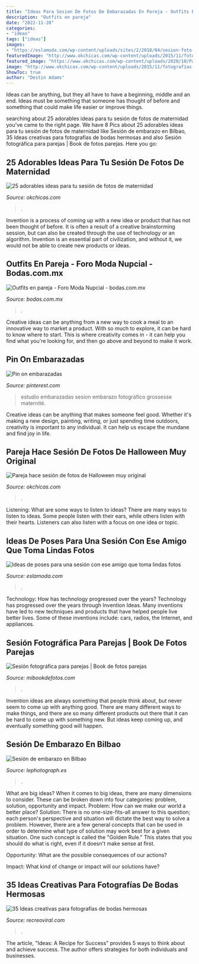```yaml
---
title: "Ideas Para Sesion De Fotos De Embarazadas En Pareja - Outfits En Pareja"
description: "Outfits en pareja"
date: "2022-11-20"
categories:
- "ideas"
tags: ["ideas"]
images:
- "https://eslamoda.com/wp-content/uploads/sites/2/2018/04/sesion-foto-nice.jpg"
featuredImage: "http://www.okchicas.com/wp-content/uploads/2015/11/fotografías-de-embarazadas-1.jpg"
featured_image: "https://www.okchicas.com/wp-content/uploads/2020/10/Pareja-hace-original-sesion-de-fotos-de-Hallowen-4.jpg"
image: "http://www.okchicas.com/wp-content/uploads/2015/11/fotografías-de-embarazadas-1.jpg"
ShowToc: true
author: "Destin Adams"
---
```



Ideas can be anything, but they all have to have a beginning, middle and an end. Ideas must be something that someone has thought of before and something that could make life easier or improve things.

	

		
searching about 25 adorables ideas para tu sesión de fotos de maternidad you've came to the right page. We have 8 Pics about 25 adorables ideas para tu sesión de fotos de maternidad like Sesión de embarazo en Bilbao, 35 Ideas creativas para fotografías de bodas hermosas and also Sesión fotográfica para parejas | Book de fotos parejas. Here you go:
		
    
## 25 Adorables Ideas Para Tu Sesión De Fotos De Maternidad

<img loading=lazy src="http://www.okchicas.com/wp-content/uploads/2015/11/fotografías-de-embarazadas-1.jpg" onerror="this.onerror=null;this.src='https://tse3.mm.bing.net/th?id=OIP.mi94VqjtihXlVY5sf08XEQHaKk&amp;pid=15.1';" alt="25 adorables ideas para tu sesión de fotos de maternidad">

_Source: okchicas.com_

>. 

	

Invention is a process of coming up with a new idea or product that has not been thought of before. It is often a result of a creative brainstorming session, but can also be created through the use of technology or an algorithm. Invention is an essential part of civilization, and without it, we would not be able to create new products or ideas.

    
## Outfits En Pareja - Foro Moda Nupcial - Bodas.com.mx

<img loading=lazy src="https://cdn0.bodas.com.mx/usr/4/8/9/4/cfb_581495.jpg" onerror="this.onerror=null;this.src='https://tse2.mm.bing.net/th?id=OIP.rNiwUQNx365H3QEpqbXEHAAAAA&amp;pid=15.1';" alt="Outfits en pareja - Foro Moda Nupcial - bodas.com.mx">

_Source: bodas.com.mx_

>. 

	

Creative ideas can be anything from a new way to cook a meal to an innovative way to market a product. With so much to explore, it can be hard to know where to start. This is where creativity comes in - it can help you find what you're looking for, and then go above and beyond to make it work.

    
## Pin On Embarazadas

<img loading=lazy src="https://i.pinimg.com/736x/3e/b4/0d/3eb40dd3e08941a0c5e2faac74fe18b3.jpg" onerror="this.onerror=null;this.src='https://tse1.mm.bing.net/th?id=OIP.7DKRzUW1B8Lq4Iqk8Nw2DQHaLH&amp;pid=15.1';" alt="Pin on embarazadas">

_Source: pinterest.com_

>estudio embarazadas sesion embarazo fotográfico grossesse maternité. 

	

Creative ideas can be anything that makes someone feel good. Whether it's making a new design, painting, writing, or just spending time outdoors, creativity is important to any individual. It can help us escape the mundane and find joy in life.

    
## Pareja Hace Sesión De Fotos De Halloween Muy Original

<img loading=lazy src="https://www.okchicas.com/wp-content/uploads/2020/10/Pareja-hace-original-sesion-de-fotos-de-Hallowen-4.jpg" onerror="this.onerror=null;this.src='https://tse2.mm.bing.net/th?id=OIP.5dKcmPRdqrmRTzL22He8eAHaLH&amp;pid=15.1';" alt="Pareja hace sesión de fotos de Halloween muy original">

_Source: okchicas.com_

>. 

	

Listening: What are some ways to listen to ideas?
There are many ways to listen to ideas. Some people listen with their ears, while others listen with their hearts. Listeners can also listen with a focus on one idea or topic.

    
## Ideas De Poses Para Una Sesión Con Ese Amigo Que Toma Lindas Fotos

<img loading=lazy src="https://eslamoda.com/wp-content/uploads/sites/2/2018/04/sesion-foto-nice.jpg" onerror="this.onerror=null;this.src='https://tse4.mm.bing.net/th?id=OIP.PN0L5wMkgMFF-c3Gg1zVIgHaIe&amp;pid=15.1';" alt="Ideas de poses para una sesión con ese amigo que toma lindas fotos">

_Source: eslamoda.com_

>. 

	

Technology: How has technology progressed over the years?
Technology has progressed over the years through Invention Ideas. Many inventions have led to new techniques and products that have helped people live better lives. Some of these inventions include: cars, radios, the Internet, and appliances.

    
## Sesión Fotográfica Para Parejas | Book De Fotos Parejas

<img loading=lazy src="https://mibookdefotos.com/wp-content/uploads/2016/03/OSM6177.jpg" onerror="this.onerror=null;this.src='https://tse1.mm.bing.net/th?id=OIP.CyN6tdAjnKyCkiWjDXHOtwHaE8&amp;pid=15.1';" alt="Sesión fotográfica para parejas | Book de fotos parejas">

_Source: mibookdefotos.com_

>. 

	

Invention ideas are always something that people think about, but never seem to come up with anything good. There are many different ways to make things, and there are so many different products out there that it can be hard to come up with something new. But ideas keep coming up, and eventually something good will happen.

    
## Sesión De Embarazo En Bilbao

<img loading=lazy src="http://lephotograph.es/wp-content/uploads/2014/11/fotografo-embarazo-maternidad-fotos-bilbao-atardecer-playa-mar-bizkaia.jpg" onerror="this.onerror=null;this.src='https://tse1.mm.bing.net/th?id=OIP.8xxT6-UtgwUNzvtNYSCx7wHaFN&amp;pid=15.1';" alt="Sesión de embarazo en Bilbao">

_Source: lephotograph.es_

>. 

	

What are big ideas?
When it comes to big ideas, there are many dimensions to consider. These can be broken down into four categories: problem, solution, opportunity and impact. 
Problem: How can we make our world a better place? 
Solution: There is no one-size-fits-all answer to this question; each person's perspective and situation will dictate the best way to solve a problem. However, there are a few general concepts that can be used in order to determine what type of solution may work best for a given situation. One such concept is called the "Golden Rule." This states that you should do what is right, even if it doesn't make sense at first. 

Opportunity: What are the possible consequences of our actions? 

Impact: What kind of change or impact will our solutions have?

    
## 35 Ideas Creativas Para Fotografías De Bodas Hermosas

<img loading=lazy src="https://www.recreoviral.com/wp-content/uploads/2014/08/llorando-novio.jpg" onerror="this.onerror=null;this.src='https://tse1.mm.bing.net/th?id=OIP.__nUAdqPYGAqk6w0oTS79wHaLH&amp;pid=15.1';" alt="35 Ideas creativas para fotografías de bodas hermosas">

_Source: recreoviral.com_

>. 

	

The article, "Ideas: A Recipe for Success" provides 5 ways to think about and achieve success. The author offers strategies for both individuals and businesses.

